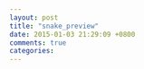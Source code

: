 ```yaml
---
layout: post
title: "snake_preview"
date: 2015-01-03 21:29:09 +0800
comments: true
categories: 
---
```


<div>
	<meta http-equiv="Content-Type" content="text/html; charset=utf-8">
	<title>Unity Web Player | Parachute</title>
	<script type='text/javascript' src='https://ssl-webplayer.unity3d.com/download_webplayer-3.x/3.0/uo/jquery.min.js'></script>
	<script type="text/javascript">
	<!--
	var unityObjectUrl = "http://webplayer.unity3d.com/download_webplayer-3.x/3.0/uo/UnityObject2.js";
	if (document.location.protocol == 'https:')
		unityObjectUrl = unityObjectUrl.replace("http://", "https://ssl-");
	document.write('<script type="text\/javascript" src="' + unityObjectUrl + '"><\/script>');
	-->
	</script>
	<script type="text/javascript">
	<!--
		var config = {
			width: 320, 
			height: 568,
			params: { enableDebugging:"0" }
			,baseDownloadUrl: "http://webplayer.unity3d.com/download_webplayer-3.x/"
		};
		var u = new UnityObject2(config);

		jQuery(function() {

			var $missingScreen = jQuery("#unityPlayer").find(".missing");
			var $brokenScreen = jQuery("#unityPlayer").find(".broken");
			$missingScreen.hide();
			$brokenScreen.hide();
			
			u.observeProgress(function (progress) {
				switch(progress.pluginStatus) {
					case "broken":
						$brokenScreen.find("a").click(function (e) {
							e.stopPropagation();
							e.preventDefault();
							u.installPlugin();
							return false;
						});
						$brokenScreen.show();
					break;
					case "missing":
						$missingScreen.find("a").click(function (e) {
							e.stopPropagation();
							e.preventDefault();
							u.installPlugin();
							return false;
						});
						$missingScreen.show();
					break;
					case "installed":
						$missingScreen.remove();
					break;
					case "first":
					break;
				}
			});
			u.initPlugin(jQuery("#unityPlayer")[0], "/unity/snake.unity3d");
		});
	-->
	</script>
</div>
<div>
	<div class="content">
		<div id="unityPlayer">
			<div class="missing">
				<a href="http://unity3d.com/webplayer/" title="Unity Web Player. Install now!">
					<img alt="Unity Web Player. Install now!" src="http://webplayer.unity3d.com/installation/getunity.png" width="193" height="63" />
				</a>
			</div>
			<div class="broken">
				<a href="http://unity3d.com/webplayer/" title="Unity Web Player. Install now! Restart your browser after install.">
					<img alt="Unity Web Player. Install now! Restart your browser after install." src="http://webplayer.unity3d.com/installation/getunityrestart.png" width="193" height="63" />
				</a>
			</div>
		</div>
	</div>
</div>
